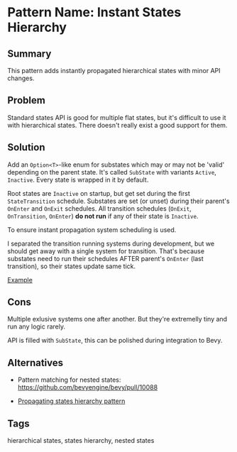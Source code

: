 # Pattern Name: Instant States Hierarchy

## Summary

This pattern adds instantly propagated hierarchical states with minor API changes.

## Problem

Standard states API is good for multiple flat states, but it's difficult to use it with hierarchical states.
There doesn't really exist a good support for them.

## Solution

Add an `Option<T>`-like enum for substates which may or may not be 'valid' depending on the parent state.
It's called `SubState` with variants `Active`, `Inactive`.
Every state is wrapped in it by default.

Root states are `Inactive` on startup, but get set during the first `StateTransition` schedule.
Substates are set (or unset) during their parent's `OnEnter` and `OnExit` schedules.
All transition schedules (`OnExit`, `OnTransition`, `OnEnter`) __do not run__ if any of their state is `Inactive`.

To ensure instant propagation system scheduling is used.

I separated the transition running systems during development, but we should get away with a single system for transition.
That's because substates need to run their schedules AFTER parent's `OnEnter` (last transition), so their states update same tick.

[Example](./src/lib.rs)

## Cons

Multiple exlusive systems one after another. But they're extremelly tiny and run any logic rarely.

API is filled with `SubState`, this can be polished during integration to Bevy.

## Alternatives

- Pattern matching for nested states: https://github.com/bevyengine/bevy/pull/10088

- [Propagating states hierarchy pattern](https://github.com/MiniaczQ/bevy-design-patterns/tree/lazy-states-hierarchy)

## Tags

hierarchical states, states hierarchy, nested states
